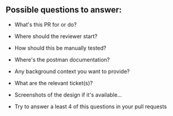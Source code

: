 ## Possible questions to answer:

* What's this PR for or do?

* Where should the reviewer start?

* How should this be manually tested?

* Where's the postman documentation?

* Any background context you want to provide?

* What are the relevant ticket(s)?

* Screenshots of the design if it's available...

* Try to answer a least 4 of this questions in your pull requests